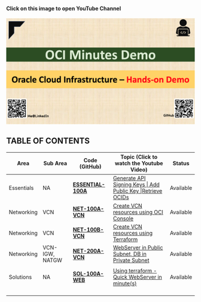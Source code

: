 #### Click on this image to open YouTube Channel

[![Home Page](img/home.png)](https://www.youtube.com/channel/UCS5pANiji2QBLoUVNPsbDvQ/ "Click for Youtube Channel")



## TABLE OF CONTENTS

| Area       | Sub Area       | Code (GitHub)                        | Topic (Click to watch the Youtube Video)                     | Status    |
| ---------- | -------------- | ------------------------------------ | ------------------------------------------------------------ | --------- |
| Essentials | NA             | [**ESSENTIAL-100A**](ESSENTIAL-100A) | [Generate API Signing Keys \| Add Public Key \|Retrieve OCIDs](https://youtu.be/59uyIrfd1IY) | Available |
| Networking | VCN            | [**NET-100A-VCN**](NET-100A-VCN)     | [Create VCN resources using OCI Console](https://youtu.be/byuz_xRhn9U) | Available |
| Networking | VCN            | [**NET-100B-VCN**](NET-100B-VCN)     | [Create VCN resources using Terraform](https://youtu.be/TUvFwSRR1Hk) | Available |
| Networking | VCN-IGW, NATGW | [**NET-200A-VCN**](NET-200A-VCN)     | [WebServer in Public Subnet, DB in Private Subnet](https://youtu.be/ZlWq7vqh2mE) | Available |
|            |                |                                      |                                                              |           |
| Solutions  | NA             | [**SOL-100A-WEB**](SOL-100A-WEB)     | [Using terraform - Quick WebServer in minute(s)](https://youtu.be/pqAZdW2ChjI) | Available |
|            |                |                                      |                                                              |           |
|            |                |                                      |                                                              |           |
|            |                |                                      |                                                              |           |
|            |                |                                      |                                                              |           |



